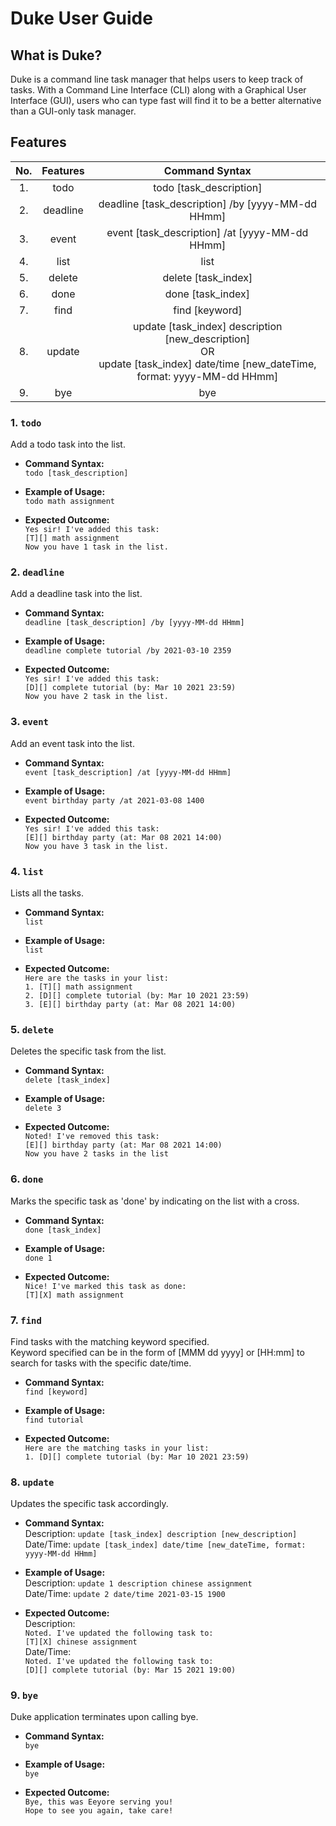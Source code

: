 # Duke User Guide
## What is Duke? 
Duke is a command line task manager that helps users to keep track of tasks.
With a Command Line Interface (CLI) along with a Graphical User Interface (GUI), 
users who can type fast will find it to be a better alternative than a GUI-only 
task manager.

## Features

No. | Features | Command Syntax 
:---: | :-------:| :------------: 
1. | todo | todo [task_description]
2. | deadline | deadline [task_description] /by [yyyy-MM-dd HHmm]
3. | event | event [task_description] /at [yyyy-MM-dd HHmm]
4. | list | list
5. | delete | delete [task_index] 
6. | done | done [task_index]
7. | find | find [keyword] 
8. | update |  update [task_index] description [new_description] <br> OR <br> update [task_index] date/time [new_dateTime, format: yyyy-MM-dd HHmm]
9. | bye | bye

### 1. **`todo`**
Add a todo task into the list.  

- **Command Syntax:**  
`todo [task_description]`
  
- **Example of Usage:**  
`todo math assignment`
  
- **Expected Outcome:**  
`Yes sir! I've added this task:`  
`[T][] math assignment`  
`Now you have 1 task in the list.`

### 2. **`deadline`**
Add a deadline task into the list.

- **Command Syntax:**  
`deadline [task_description] /by [yyyy-MM-dd HHmm]`

- **Example of Usage:**  
`deadline complete tutorial /by 2021-03-10 2359`

- **Expected Outcome:**  
`Yes sir! I've added this task:`  
`[D][] complete tutorial (by: Mar 10 2021 23:59)`  
`Now you have 2 task in the list.`

### 3. **`event`**
Add an event task into the list.

- **Command Syntax:**  
`event [task_description] /at [yyyy-MM-dd HHmm]`

- **Example of Usage:**  
`event birthday party /at 2021-03-08 1400`

- **Expected Outcome:**  
`Yes sir! I've added this task:`  
`[E][] birthday party (at: Mar 08 2021 14:00)`  
`Now you have 3 task in the list.`

### 4. **`list`**
Lists all the tasks.  

- **Command Syntax:**  
`list`
- **Example of Usage:**  
`list`

- **Expected Outcome:**  
`Here are the tasks in your list:`  
`1. [T][] math assignment`  
`2. [D][] complete tutorial (by: Mar 10 2021 23:59)`  
`3. [E][] birthday party (at: Mar 08 2021 14:00)`
  
### 5. **`delete`**
Deletes the specific task from the list. 

- **Command Syntax:**  
`delete [task_index]`

- **Example of Usage:**  
`delete 3`

- **Expected Outcome:**  
`Noted! I've removed this task:`  
`[E][] birthday party (at: Mar 08 2021 14:00)`  
`Now you have 2 tasks in the list`

### 6. **`done`**
Marks the specific task as 'done' by indicating on the list with a cross.

- **Command Syntax:**  
`done [task_index]`

- **Example of Usage:**  
`done 1`

- **Expected Outcome:**  
`Nice! I've marked this task as done:`  
`[T][X] math assignment`

### 7. **`find`**
Find tasks with the matching keyword specified.  
Keyword specified can be in the form of [MMM dd yyyy] or [HH:mm] 
to search for tasks with the specific date/time. 

- **Command Syntax:**  
`find [keyword]`

- **Example of Usage:**  
`find tutorial`

- **Expected Outcome:**  
`Here are the matching tasks in your list:`  
`1. [D][] complete tutorial (by: Mar 10 2021 23:59)`

### 8. **`update`**
Updates the specific task accordingly. 

- **Command Syntax:**  
 Description: `update [task_index] description [new_description]`  
 Date/Time: `update [task_index] date/time [new_dateTime, format: yyyy-MM-dd HHmm]`

- **Example of Usage:**  
 Description: `update 1 description chinese assignment`  
 Date/Time: `update 2 date/time 2021-03-15 1900`

- **Expected Outcome:**  
 Description:  
  `Noted. I've updated the following task to:`  
  `[T][X] chinese assignment`  
 Date/Time:   
  `Noted. I've updated the following task to:`  
  `[D][] complete tutorial (by: Mar 15 2021 19:00)`

### 9. **`bye`**
Duke application terminates upon calling bye. 

- **Command Syntax:**  
`bye`

- **Example of Usage:**  
`bye`

- **Expected Outcome:**  
`Bye, this was Eeyore serving you!`  
`Hope to see you again, take care!`
